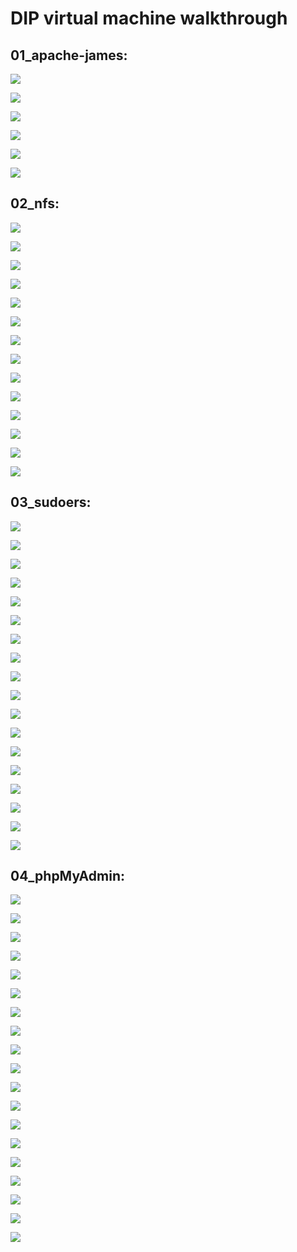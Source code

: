 # DIP virtual machine walkthrough

## 01_apache-james:

![](01_apache-james/2024-09-17_08-26.png)

![](01_apache-james/2024-09-17_08-27.png)

![](01_apache-james/2024-09-17_08-34.png)

![](01_apache-james/2024-09-17_08-37.png)

![](01_apache-james/2024-09-17_08-43.png)

![](01_apache-james/2024-09-17_08-44.png)

## 02_nfs:

![](02_nfs/2024-09-24_07-12.png)

![](02_nfs/2024-09-24_07-17.png)

![](02_nfs/2024-09-24_07-19.png)

![](02_nfs/2024-09-24_07-21.png)

![](02_nfs/2024-09-24_07-22.png)

![](02_nfs/2024-09-24_07-25.png)

![](02_nfs/2024-09-24_07-26.png)

![](02_nfs/2024-09-24_07-27.png)

![](02_nfs/2024-09-24_07-29_1.png)

![](02_nfs/2024-09-24_07-29.png)

![](02_nfs/2024-09-24_07-34.png)

![](02_nfs/2024-09-24_08-26_1.png)

![](02_nfs/2024-09-24_08-26.png)

![](02_nfs/2024-09-24_08-34.png)

## 03_sudoers:

![](03_sudoers/2024-09-27_12-55.png)

![](03_sudoers/2024-09-27_12-57.png)

![](03_sudoers/2024-09-27_13-02.png)

![](03_sudoers/2024-09-27_13-19.png)

![](03_sudoers/2024-09-27_13-20.png)

![](03_sudoers/2024-09-27_13-22.png)

![](03_sudoers/2024-09-27_13-23_1.png)

![](03_sudoers/2024-09-27_13-23.png)

![](03_sudoers/2024-09-27_13-28.png)

![](03_sudoers/2024-09-27_13-29.png)

![](03_sudoers/2024-09-27_13-30_1.png)

![](03_sudoers/2024-09-27_13-30.png)

![](03_sudoers/2024-09-27_13-33.png)

![](03_sudoers/2024-09-27_13-35.png)

![](03_sudoers/2024-09-27_13-36.png)

![](03_sudoers/2024-09-27_13-37.png)

![](03_sudoers/2024-09-27_13-43.png)

![](03_sudoers/2024-09-27_13-44.png)

## 04_phpMyAdmin:

![](04_phpMyAdmin/2024-09-27_17-11.png)

![](04_phpMyAdmin/2024-09-27_17-14.png)

![](04_phpMyAdmin/2024-09-27_17-15.png)

![](04_phpMyAdmin/2024-09-27_17-16.png)

![](04_phpMyAdmin/2024-09-27_17-34.png)

![](04_phpMyAdmin/2024-09-27_17-43.png)

![](04_phpMyAdmin/2024-09-27_18-06.png)

![](04_phpMyAdmin/2024-09-27_18-11_1.png)

![](04_phpMyAdmin/2024-09-27_18-12.png)

![](04_phpMyAdmin/2024-09-27_18-13.png)

![](04_phpMyAdmin/2024-09-27_18-15_1.png)

![](04_phpMyAdmin/2024-09-27_18-15.png)

![](04_phpMyAdmin/2024-09-28_06-43.png)

![](04_phpMyAdmin/2024-09-28_06-45_1.png)

![](04_phpMyAdmin/2024-09-28_06-45.png)

![](04_phpMyAdmin/2024-09-28_06-48.png)

![](04_phpMyAdmin/2024-09-28_06-49.png)

![](04_phpMyAdmin/2024-09-28_06-51.png)

![](04_phpMyAdmin/2024-09-28_07-11.png)

